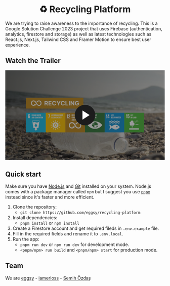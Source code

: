 <h1 align="center">
  ♻️ Recycling Platform
</h1>

We are trying to raise awareness to the importance of recycling. This is a Google Solution Challenge 2023 project that uses Firebase (authentication, analytics, firestore and storage) as well as latest technologies such as React.js, Next.js, Tailwind CSS and Framer Motion to ensure best user experience.

## Watch the Trailer

[![Watch the Trailer](/banner.png)](https://youtu.be/tBjP00O3QrU)

## Quick start

Make sure you have [Node.js](https://nodejs.org) and [Git](https://git-scm.com) installed on your system. Node.js comes with a package manager called `npm` but I suggest you use [`pnpm`](https://pnpm.io/) instead since it's faster and more efficient.

1. Clone the repository:
   - `git clone https://github.com/eggsy/recycling-platform`
2. Install dependencies:
   - `pnpm install` or `npm install`
3. Create a Firestore account and get required fileds in `.env.example` file.
4. Fill in the required fields and rename it to `.env.local`.
5. Run the app:
   - `pnpm run dev` or `npm run dev` for development mode.
   - `<pnpm/npm> run build` and `<pnpm/npm> start` for production mode.

## Team

We are [eggsy](https://github.com/eggsy) - [iamerloss](https://github.com/iamerloss) - [Semih Özdaş](https://www.linkedin.com/in/semihozdas/)
